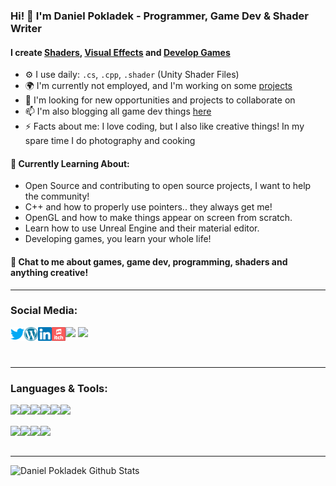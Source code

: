 ### Hi! 👋 I'm Daniel Pokladek - Programmer, Game Dev & Shader Writer

#### I create [Shaders][shaders], [Visual Effects][effects] and [Develop Games][games]
- ⚙️ I use daily: `.cs`, `.cpp`, `.shader` (Unity Shader Files)
- 🌍 I'm currently not employed, and I'm working on some [projects][projects]
- 👯 I'm looking for new opportunities and projects to collaborate on
- 📫 I'm also blogging all game dev things [here][blog]
- ⚡️ Facts about me: I love coding, but I also like creative things! In my spare time I do photography and cooking

#### 🌱 Currently Learning About:
- Open Source and contributing to open source projects, I want to help the community!
- C++ and how to properly use pointers.. they always get me!
- OpenGL and how to make things appear on screen from scratch.
- Learn how to use Unreal Engine and their material editor.
- Developing games, you learn your whole life!

#### 💬 Chat to me about **games**, **game dev**, **programming**, **shaders** and **anything creative**!

---

### Social Media:
[<img src="https://img.shields.io/badge/Dpokladek%20-%231DA1F2.svg?&style=for-the-badge&logo=Twitter&logoColor=white"/>][twitter]
[<img align="left" alt="Twitter@DPokladek" width="22px" src="resources/icons/twitter.svg"/>][twitter]
[<img align="left" alt="danielpokladek.wordpress.com" width="22px" src="resources/icons/wordpress.svg"/>][blog]
[<img src="https://img.shields.io/badge/linkedin%20-%230077B5.svg?&style=for-the-badge&logo=linkedin&logoColor=white"/>][linkedin]
[<img align="left" alt="www.linkedin.com/in/daniel-pokladek/" width="22px" src="resources/icons/linkedin.svg"/>][linkedin]
[<img align="left" alt="danielpokladek.itch.io" width="22px" src="resources/icons/itch-app-icon.svg"/>][itch]

<br/>

---

### Languages & Tools:
<img align="left" src="https://img.shields.io/badge/c++%20-%2300599C.svg?&style=for-the-badge&logo=c%2B%2B&ogoColor=white"/>
<img align="left" src="https://img.shields.io/badge/c%23%20-%23239120.svg?&style=for-the-badge&logo=c-sharp&logoColor=white"/>
<img align="left" src="https://img.shields.io/badge/lua-%232C2D72.svg?&style=for-the-badge&logo=lua&logoColor=white"/>
<img align="left" src="https://img.shields.io/badge/markdown-%23000000.svg?&style=for-the-badge&logo=markdown&logoColor=white"/>
<img align="left" src="https://img.shields.io/badge/html5%20-%23E34F26.svg?&style=for-the-badge&logo=html5&logoColor=white"/>
<img align="left" src="https://img.shields.io/badge/css3%20-%231572B6.svg?&style=for-the-badge&logo=css3&logoColor=white"/>
<br/>
<br/>
 
<img align="left" src="https://img.shields.io/badge/adobe%20photoshop%20-%2331A8FF.svg?&style=for-the-badge&logo=adobe%20photoshop&logoColor=white"/>
<img align="left" src="https://img.shields.io/badge/adobe%20illustrator%20-%23FF9A00.svg?&style=for-the-badge&logo=adobe%20illustrator&logoColor=white"/>
<img align="left" src="https://img.shields.io/badge/blender%20-%23F5792A.svg?&style=for-the-badge&logo=blender&logoColor=white"/>
<img align="left" src="https://img.shields.io/badge/github%20-%23121011.svg?&style=for-the-badge&logo=github&logoColor=white"/>

<br/>
<br/>

<!-- ### Latest Blog Posts: -->

---

<img align="left" alt="Daniel Pokladek Github Stats" src="https://github-readme-stats.vercel.app/api?username=danielpokladek&show_icons=true&hide_border=true"/>

[blog]: https://danielpokladek.wordpress.com/
[itch]: https://dpokladek.itch.io/
[linkedin]: https://www.linkedin.com/in/daniel-pokladek/
[projects]: https://github.com/danielpokladek
[twitter]: https://twitter.com/DPokladek
[shaders]: #
[effects]: #
[games]: #





<!-- Icons made by <a href="https://www.flaticon.com/authors/pixel-perfect" title="Pixel perfect">Pixel perfect</a> from <a href="https://www.flaticon.com/" title="Flaticon"> www.flaticon.com</a> -->
<!-- Icons made by <a href="https://www.flaticon.com/authors/freepik" title="Freepik">Freepik</a> from <a href="https://www.flaticon.com/" title="Flaticon"> www.flaticon.com</a> -->